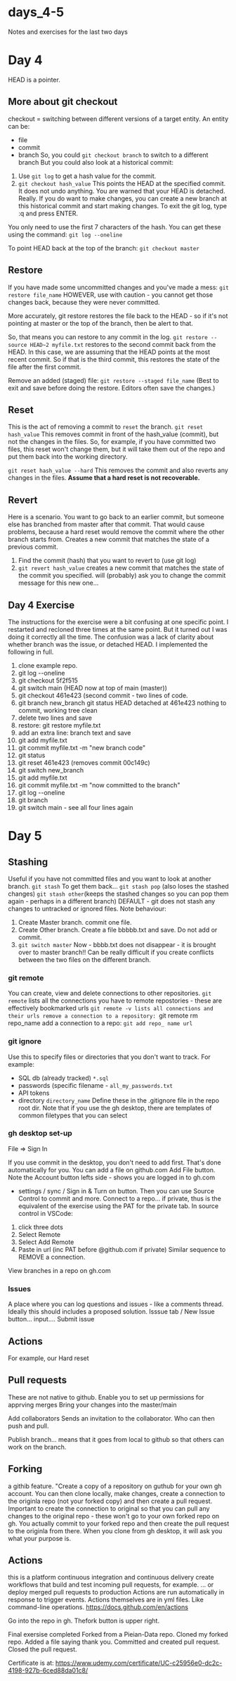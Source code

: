 # days_4-5
Notes and exercises for the last two days
# Day 4
HEAD is a pointer.
## More about git checkout
checkout = switching between different versions of a target entity. An entity can be:
- file
- commit
- branch
So, you could `git checkout branch` to switch to a different branch
But you could also look at a historical commit:
1. Use `git log` to get a hash value for the commit.
2. `git checkout hash_value`
This points the HEAD at the specified commit. It does not undo anything.
You are warned that your HEAD is detached. Really.
If you do want to make changes, you can create a new branch at this historical commit and start making changes.
To exit the git log, type :q and press ENTER.

You only need to use the first 7 characters of the hash. You can get these using the command:
`git log --oneline`

To point HEAD back at the top of the branch:
`git checkout master`

## Restore
If you have made some uncommitted changes and you've made a mess:
`git restore file_name`
HOWEVER, use with caution - you cannot get those changes back, because they were never committed.

More accurately, git restore restores the file back to the HEAD - so if it's not pointing at master or the top of the branch, then be alert to that.

So, that means you can restore to any commit in the log. 
`git restore --source HEAD~2 myfile.txt`
restores to the second commit back from the HEAD. In this case, we are assuming that the HEAD points at the most recent commit. So if that is the third commit, this restores the state of the file after the first commit.

Remove an added (staged) file:
`git restore --staged file_name`
(Best to exit and save before doing the restore. Editors often save the changes.)

## Reset
This is the act of removing a commit to `reset` the branch.
`git reset hash_value`
This removes commit in front of the hash_value (commit), but not the changes in the files.
So, for example, if you have committed two files, this reset won't change them, but it will take them out of the repo and put them back into the working directory.

`git reset hash_value --hard`
This removes the commit and also reverts any changes in the files.
**Assume that a hard reset is not recoverable.**

## Revert
Here is a scenario.
You want to go back to an earlier commit, but someone else has branched from master after that commit. That would cause problems, because a hard reset would remove the commit where the other branch starts from.
Creates a new commit that matches the state of a previous commit.
1. Find the commit (hash) that you want to revert to (use git log)
2. `git revert hash_value` creates a new commit that matches the state of the commit you specified.
will (probably) ask you to change the commit message for this new one...

## Day 4 Exercise
The instructions for the exercise were a bit confusing at one specific point. I restarted and recloned three times at the same point. But it turned out I was doing it correctly all the time. The confusion was a lack of clarity about whether branch was the issue, or detached HEAD.
I implemented the following in full.
1. clone example repo.
2. git log --oneline
3. git checkout 5f2f515
4. git switch main (HEAD now at top of main (master))
5. git checkout 461e423 (second commit - two lines of code.
6. git branch new_branch
   git status 
	HEAD detached at 461e423
	nothing to commit, working tree clean
7. delete two lines and save
8. restore: git restore myfile.txt
9. add an extra line: branch text and save
10. git add myfile.txt
11. git commit myfile.txt -m "new branch code"
12. git status
13. git reset 461e423 (removes commit 00c149c)
14. git switch new_branch
15. git add myfile.txt
16. git commit myfile.txt -m "now committed to the branch"
17. git log --oneline
18. git branch
19. git switch main - see all four lines again

# Day 5
## Stashing
Useful if you have not committed files and you want to look at another branch.
`git stash`
To get them back...
`git stash pop` (also loses the stashed changes)
`git stash other`(keeps the stashed changes so you can pop them again - perhaps in a different branch)
DEFAULT - git does not stash any changes to untracked or ignored files.
Note behaviour:
1. Create Master branch. commit one file.
2. Create Other branch. Create a file bbbbb.txt and save. Do not add or commit.
3. `git switch master` Now - bbbb.txt does not disappear - it is brought over to master branch!!
Can be really difficult if you create conflicts between the two files on the different branch.

### git remote
You can create, view and delete connections to other repositories.
`git remote` lists all the connections you have to remote repostories - these are effectively bookmarked urls
`git remote -v lists all connections and their urls
remove a connection to a repository:
`git remote rm repo_name
add a connection to a repo:
`git add repo_ name url`

### git ignore
Use this to specify files or directories that you don't want to track. For example:
- SQL db (already tracked) `*.sql`
- passwords (specific filename - `all_my_passwords.txt`
- API tokens
- directory `directory_name`
Define these in the .gitignore file in the repo root dir.
Note that if you use the gh desktop, there are templates of common filetypes that you can select

### gh desktop set-up
File => Sign In

If you use commit in the desktop, you don't need to add first. That's done automatically for you.
You can add a file on github.com Add File button.
Note the Account button lefts side - shows you are logged in to gh.com
 - settings / sync / Sign in  & Turn on button. 
Then you can use Source Control to commit and more.
Connect to a repo... if private, thus is the equivalent of the exercise using the PAT for the private tab.
In source control in VSCode:
1. click three dots
2. Select Remote
3. Select Add Remote
4. Paste in url (inc PAT before @github.com if private)
Similar sequence to REMOVE a connection.

View branches in a repo on gh.com
### Issues
A place where you can log questions and issues - like a comments thread. Ideally this should includes a proposed solution.
Isssue tab / New Issue button... input.... Submit issue

## Actions
For example, our Hard reset 

## Pull requests
These are not native to github.
Enable you to set up permissions for apprving merges
Bring your changes into the master/main

Add collaborators
Sends an invitation to the collaborator. Who can then push and pull.

Publish branch... means that it goes from local to github so that others can work on the branch.

## Forking
a githib feature. "Create a copy of a repository on guthub for your own gh account. You can then clone locally, make changes, create a connection to the originla repo (not your forked copy) and then create a pull request. Important to create the connection to original so that you can pull any changes to the original repo - these won't go to your own forked repo on gh.
You actually commit to your forked repo and then create the pull request to the originla from there.
When you clone from gh desktop, it will ask you what your purpose is.

## Actions
this is a platform continuous integration and continuous delivery
create workflows that build and test incoming pull requests, for example.
... or deploy merged pull requests to production
Actions are run automatically in response to trigger events.
Actions themselves are in yml files. Like command-line operations.
	https://docs.github.com/en/actions

Go into the repo in gh. Thefork button is upper right.

Final exersise completed
Forked from a Pieian-Data repo.
Cloned my forked repo.
Added a file saying thank you.
Committed and created pull request.
Closed the pull request.

Certificate is at:
https://www.udemy.com/certificate/UC-c25956e0-dc2c-4198-927b-6ced88da01c8/


